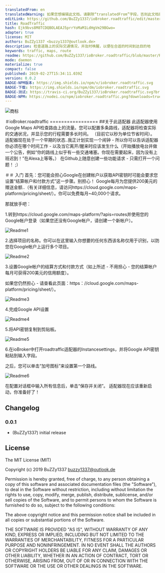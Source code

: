 ```yaml
---
translatedFrom: en
translatedWarning: 如果您想编辑此文档，请删除“translatedFrom”字段，否则此文档将再次自动翻译
editLink: https://github.com/BuZZy1337/ioBroker.roadtraffic/edit/master//README.md
title: RoadTraffic
hash: Ejk9bvs8M8TCDQBOLAEAJ5prrYoMaM1LdHgVm29BGwo=
adapter: true
license: MIT
authors: BuZZy1337 <buzzy1337@outlook.de>
description: 检查道路上的实际交通情况，并及时唤醒，以便在合适的时间到达目的地
keywords: traffic, maps, route
readme: https://github.com/BuZZy1337/ioBroker.roadtraffic/blob/master/README.md
mode: daemon
materialize: true
compact: false
published: 2019-02-27T15:34:11.039Z
version: 0.0.2
BADGE-NPM版本: https://img.shields.io/npm/v/iobroker.roadtraffic.svg
BADGE-下载: https://img.shields.io/npm/dm/iobroker.roadtraffic.svg
BADGE-测试: https://travis-ci.org/BuZZy1337/ioBroker.roadtraffic.svg?branch=master
BADGE-NPM: https://nodei.co/npm/iobroker.roadtraffic.png?downloads=true
---
```

![商标](zh-cn/adapterref/iobroker.roadtraffic/../../../en/adapterref/iobroker.roadtraffic/admin/roadtraffic.png)


＃ioBroker.roadtraffic =================
##关于此适配器
此适配器使用Google Maps API检查路由上的流量。您可以配置多条路线，适配器将检查实际的交通状况，并显示您的行程需要多长时间。 （目前它以秒为单位节省时间）。
适配器现在处于一个早期的状态..我正计划实现一个闹钟 - 所以你可以告诉适配器你必须在哪个时间工作 - 以及当它离开/醒来时应该发生什么（开始播放电台并做一个公告，例如“你的路线上似乎有一些交通堵塞。你现在需要起床，因为没有上班迟到！”在Alexa上等等。）
在Github上随意创建一些功能请求 - 只需打开一个问题！ ;）

＃＃ 入门
首先：您可能会担心Google在创建帐户以获取API密钥时可能会要求您设置“结算帐户和付款方式”这一步骤。别担心！ Google每月为您提供200美元的赠送金额..（有关详细信息，请访问https://cloud.google.com/maps-platform/pricing/sheet/）。你可以免费每月~40,000个请求。

那就放手吧：

1.转到https://cloud.google.com/maps-platform/?apis=routes并使用您的Google帐户登录（如果您还没有Google帐户，请创建一个新帐户）。

![Readme1](zh-cn/adapterref/iobroker.roadtraffic/../../../en/adapterref/iobroker.roadtraffic/img/Readme1.png)

2.选择项目的名称。你可以在这里输入你想要的任何东西该名称仅用于识别，以防您在Google帐户上运行多个项目。

![Readme2](zh-cn/adapterref/iobroker.roadtraffic/../../../en/adapterref/iobroker.roadtraffic/img/Readme2.png)

3.设置Google帐户的结算方式和付款方式（如上所述 - 不用担心 - 您的结算帐户每月可获得200美元的信用额度）。

如果您仍然担心 - 请查看此页面：https：//cloud.google.com/maps-platform/pricing/sheet/）。

![Readme3](zh-cn/adapterref/iobroker.roadtraffic/../../../en/adapterref/iobroker.roadtraffic/img/Readme3.png)

4.完成Google API设置

![Readme4](zh-cn/adapterref/iobroker.roadtraffic/../../../en/adapterref/iobroker.roadtraffic/img/Readme4.png)

5.将API密钥复制到剪贴板。

![Readme5](zh-cn/adapterref/iobroker.roadtraffic/../../../en/adapterref/iobroker.roadtraffic/img/Readme5.png)

6.在ioBroker中打开roadtraffic适配器的Instancesettings，并将Google API密钥粘贴到输入字段。

之后，您可以单击“加号图标”来设置第一个路线。

![Readme6](zh-cn/adapterref/iobroker.roadtraffic/../../../en/adapterref/iobroker.roadtraffic/img/Readme6.png)

在配置对话框中输入所有信息后，单击“保存并关闭”。
适配器现在应该重新启动，你准备好了！

## Changelog

### 0.0.1
* (BuZZy1337) initial release

## License
The MIT License (MIT)

Copyright (c) 2019 BuZZy1337 <buzzy1337@outlook.de>

Permission is hereby granted, free of charge, to any person obtaining a copy
of this software and associated documentation files (the "Software"), to deal
in the Software without restriction, including without limitation the rights
to use, copy, modify, merge, publish, distribute, sublicense, and/or sell
copies of the Software, and to permit persons to whom the Software is
furnished to do so, subject to the following conditions:

The above copyright notice and this permission notice shall be included in
all copies or substantial portions of the Software.

THE SOFTWARE IS PROVIDED "AS IS", WITHOUT WARRANTY OF ANY KIND, EXPRESS OR
IMPLIED, INCLUDING BUT NOT LIMITED TO THE WARRANTIES OF MERCHANTABILITY,
FITNESS FOR A PARTICULAR PURPOSE AND NONINFRINGEMENT. IN NO EVENT SHALL THE
AUTHORS OR COPYRIGHT HOLDERS BE LIABLE FOR ANY CLAIM, DAMAGES OR OTHER
LIABILITY, WHETHER IN AN ACTION OF CONTRACT, TORT OR OTHERWISE, ARISING FROM,
OUT OF OR IN CONNECTION WITH THE SOFTWARE OR THE USE OR OTHER DEALINGS IN
THE SOFTWARE.